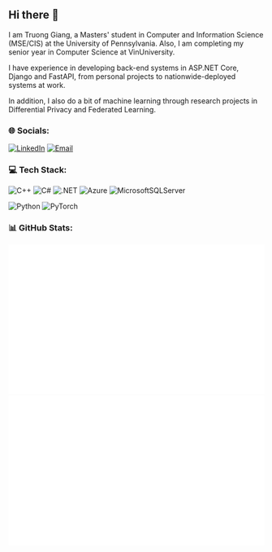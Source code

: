 ## Hi there 👋

I am Truong Giang, a Masters' student in Computer and Information Science (MSE/CIS) at the University of Pennsylvania. Also, I am completing my senior year in Computer Science at VinUniversity.

I have experience in developing back-end systems in ASP.NET Core, Django and FastAPI, from personal projects to nationwide-deployed systems at work.

In addition, I also do a bit of machine learning through research projects in Differential Privacy and Federated Learning.

### 🌐 Socials:
[![LinkedIn](https://img.shields.io/badge/LinkedIn-%230077B5.svg?logo=linkedin&logoColor=white)](https://linkedin.com/in/giangthedev) [![Email](https://img.shields.io/badge/email-giangthedev%40outlook.com.vn-blue)](mailto:giangthedev@outlook.com.vn)

### 💻 Tech Stack:
![C++](https://img.shields.io/badge/C++-%2300599C.svg?style=flat&logo=C%2B%2B&logoColor=white) ![C#](https://img.shields.io/badge/C%23-%23239120.svg?style=flat&logo=c-sharp&logoColor=white) ![.NET](https://img.shields.io/badge/.NET-5C2D91?style=flat&logo=.net&logoColor=white) ![Azure](https://img.shields.io/badge/Azure-%230072C6.svg?style=flat&logo=azure-devops&logoColor=white) ![MicrosoftSQLServer](https://img.shields.io/badge/Microsoft%20SQL%20Server-CC2927?style=flat&logo=microsoft%20sql%20server&logoColor=white)

![Python](https://img.shields.io/badge/Python-3670A0?style=flat&logo=Python&logoColor=ffdd54) ![PyTorch](https://img.shields.io/badge/PyTorch-%23EE4C2C.svg?style=flat&logo=PyTorch&logoColor=white) 
### 📊 GitHub Stats:
![](https://raw.githubusercontent.com/goldenskygiang/goldenskygiang/master/generated/overview.svg)
![](https://raw.githubusercontent.com/goldenskygiang/goldenskygiang/master/generated/languages.svg)
